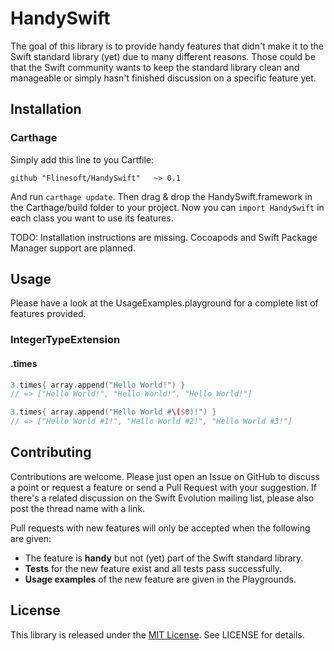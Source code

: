 # HandySwift

The goal of this library is to provide handy features that didn't make it to the Swift standard library (yet) due to many different reasons. Those could be that the Swift community wants to keep the standard library clean and manageable or simply hasn't finished discussion on a specific feature yet.

## Installation

### Carthage

Simply add this line to you Cartfile:

```
github "Flinesoft/HandySwift"   ~> 0.1
```

And run `carthage update`. Then drag & drop the HandySwift.framework in the Carthage/build folder to your project. Now you can `import HandySwift` in each class you want to use its features.

TODO: Installation instructions are missing. Cocoapods and Swift Package Manager support are planned.

## Usage

Please have a look at the UsageExamples.playground for a complete list of features provided.

### IntegerTypeExtension

#### .times

``` Swift
3.times{ array.append("Hello World!") }
// => ["Hello World!", "Hello World!", "Hello World!"]
```

``` Swift
3.times{ array.append("Hello World #\($0)!") }
// => ["Hello World #1!", "Hello World #2!", "Hello World #3!"]
```

## Contributing

Contributions are welcome. Please just open an Issue on GitHub to discuss a point or request a feature or send a Pull Request with your suggestion. If there's a related discussion on the Swift Evolution mailing list, please also post the thread name with a link.

Pull requests with new features will only be accepted when the following are given:
- The feature is **handy** but not (yet) part of the Swift standard library.
- **Tests** for the new feature exist and all tests pass successfully.
- **Usage examples** of the new feature are given in the Playgrounds.

## License
This library is released under the [MIT License](http://opensource.org/licenses/MIT). See LICENSE for details.

